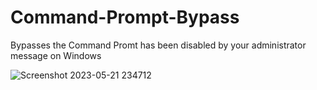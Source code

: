 # Command-Prompt-Bypass

Bypasses the Command Promt has been disabled by your administrator message on Windows

![Screenshot 2023-05-21 234712](https://github.com/Phytone/Command-Prompt-Bypass/assets/125076649/5bfa105b-f0f4-46c9-8947-0386e9118803)

